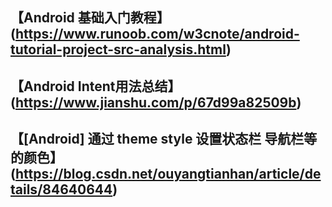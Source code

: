 ## 【Android 基础入门教程】(https://www.runoob.com/w3cnote/android-tutorial-project-src-analysis.html)
## 【Android Intent用法总结】(https://www.jianshu.com/p/67d99a82509b)
## 【[Android] 通过 theme style 设置状态栏 导航栏等的颜色】(https://blog.csdn.net/ouyangtianhan/article/details/84640644)

